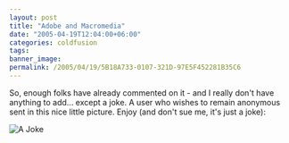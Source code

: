 ```yaml
---
layout: post
title: "Adobe and Macromedia"
date: "2005-04-19T12:04:00+06:00"
categories: coldfusion 
tags: 
banner_image: 
permalink: /2005/04/19/5B18A733-0107-321D-97E5F452281B35C6
---
```


So, enough folks have already commented on it - and I really don't have anything to add... except a joke. A user who wishes to remain anonymous sent in this nice little picture. Enjoy (and don't sue me, it's just a joke):

<img src="https://static.raymondcamden.com/images/adobecfmx.jpg" alt="A Joke" title="A Joke">